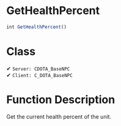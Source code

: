 # GetHealthPercent
```js
int GetHealthPercent()
```
# Class
✔ `Server: CDOTA_BaseNPC`  
✔ `Client: C_DOTA_BaseNPC`  

# Function Description
Get the current health percent of the unit.
